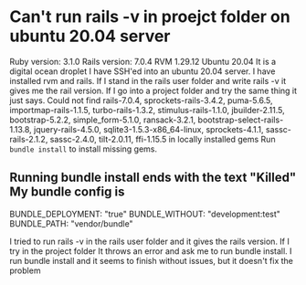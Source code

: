 
# Can't run rails -v in proejct folder on ubuntu 20.04 server

Ruby version: 3.1.0
Rails version: 7.0.4
RVM 1.29.12
Ubuntu 20.04
It is a digital ocean droplet
I have SSH'ed into an ubuntu 20.04 server.
I have installed rvm and rails.
If I stand in the rails user folder and write rails -v it gives me the rail version.
If I go into a project folder and try the same thing it just says.
Could not find rails-7.0.4, sprockets-rails-3.4.2, puma-5.6.5, importmap-rails-1.1.5, turbo-rails-1.3.2, stimulus-rails-1.1.0, jbuilder-2.11.5, bootstrap-5.2.2, simple_form-5.1.0, ransack-3.2.1, bootstrap-select-rails-1.13.8, jquery-rails-4.5.0, sqlite3-1.5.3-x86_64-linux, sprockets-4.1.1, sassc-rails-2.1.2, sassc-2.4.0, tilt-2.0.11, ffi-1.15.5 in locally installed gems
Run `bundle install` to install missing gems.

Running bundle install ends with the text "Killed"
My bundle config is
---
BUNDLE_DEPLOYMENT: "true"
BUNDLE_WITHOUT: "development:test"
BUNDLE_PATH: "vendor/bundle"

I tried to run rails -v in the rails user folder
and it gives the rails version.
If I try in the project folder
It throws an error and ask me to run bundle install.
I run bundle install and it seems to finish without issues, but it doesn't fix the problem

        
